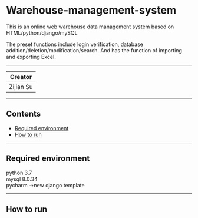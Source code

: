 # Warehouse-management-system

This is an online web warehouse data management system based on HTML/python/django/mySQL  

The preset functions include login verification, database addition/deletion/modification/search. And has the function of importing and exporting Excel.


*******  

|Creator|  
|---
|Zijian Su |

********

## Contents <br>
* [Required environment](#required-environment)  
* [How to run](#How-to-run)

********
## Required environment   
python 3.7  
mysql 8.0.34  
pycharm ->new django template  

********
## How to run     
